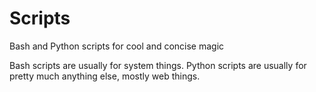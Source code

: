 Scripts
==============================

Bash and Python scripts for cool and concise magic

Bash scripts are usually for system things. Python scripts are usually for pretty much anything else, mostly web things.

